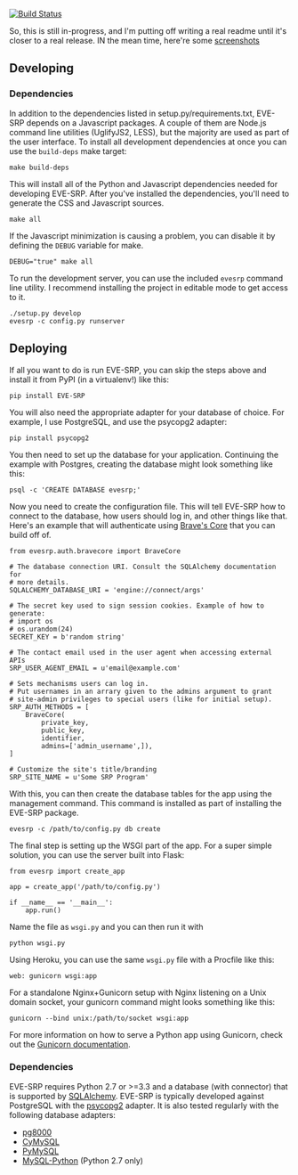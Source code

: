 [![Build Status](https://travis-ci.org/paxswill/evesrp.svg?branch=master)](https://travis-ci.org/paxswill/evesrp)

So, this is still in-progress, and I'm putting off writing a real readme until
it's closer to a real release. IN the mean time, here're some
[screenshots][screens]

[screens]: http://imgur.com/a/3IEQC


## Developing

### Dependencies

In addition to the dependencies listed in setup.py/requirements.txt, EVE-SRP
depends on a Javascript packages. A couple of them are Node.js command line
utilities (UglifyJS2, LESS), but the majority are used as part of the user
interface. To install all development dependencies at once you can use the
`build-deps` make target:

    make build-deps

This will install all of the Python and Javascript dependencies needed for
developing EVE-SRP.
After you've installed the dependencies, you'll need to generate the CSS and
Javascript sources.

    make all

If the Javascript minimization is causing a problem, you can disable it by
defining the `DEBUG` variable for make.

    DEBUG="true" make all

To run the development server, you can use the included `evesrp` command line
utility. I recommend installing the project in editable mode to get access to
it.

    ./setup.py develop
    evesrp -c config.py runserver

## Deploying

If all you want to do is run EVE-SRP, you can skip the steps above and install
it from PyPI (in a virtualenv!) like this:

    pip install EVE-SRP

You will also need the appropriate adapter for your database of choice. For
example, I use PostgreSQL, and use the psycopg2 adapter:

    pip install psycopg2

You then need to set up the database for your application. Continuing the
example with Postgres, creating the database might look something like this:

    psql -c 'CREATE DATABASE evesrp;'

Now you need to create the configuration file. This will tell EVE-SRP how to
connect to the database, how users should log in, and other things like that.
Here's an example that will authenticate using [Brave's Core][core] that you
can build off of.

    from evesrp.auth.bravecore import BraveCore
    
    # The database connection URI. Consult the SQLAlchemy documentation for
    # more details.
    SQLALCHEMY_DATABASE_URI = 'engine://connect/args'
    
    # The secret key used to sign session cookies. Example of how to generate:
    # import os
    # os.urandom(24)
    SECRET_KEY = b'random string'
    
    # The contact email used in the user agent when accessing external APIs
    SRP_USER_AGENT_EMAIL = u'email@example.com'
    
    # Sets mechanisms users can log in.
    # Put usernames in an arrary given to the admins argument to grant
    # site-admin privileges to special users (like for initial setup).
    SRP_AUTH_METHODS = [
        BraveCore(
            private_key,
            public_key,
            identifier,
            admins=['admin_username',]),
    ]
    
    # Customize the site's title/branding
    SRP_SITE_NAME = u'Some SRP Program'

With this, you can then create the database tables for the app using the
management command. This command is installed as part of installing the EVE-SRP
package.

    evesrp -c /path/to/config.py db create

The final step is setting up the WSGI part of the app. For a super simple
solution, you can use the server built into Flask:

    from evesrp import create_app
    
    app = create_app('/path/to/config.py')
    
    if __name__ == '__main__':
        app.run()

Name the file as `wsgi.py` and you can then run it with

    python wsgi.py

Using Heroku, you can use the same `wsgi.py` file with a Procfile
like this:

    web: gunicorn wsgi:app

For a standalone Nginx+Gunicorn setup with Nginx listening on a Unix domain
socket, your gunicorn command might looks something like this:

    gunicorn --bind unix:/path/to/socket wsgi:app

For more information on how to serve a Python app using Gunicorn, check out the
[Gunicorn documentation][gunicorn-docs].

### Dependencies

EVE-SRP requires Python 2.7 or >=3.3 and a database (with connector) that is
supported by [SQLAlchemy][sqla-db-support]. EVE-SRP is typically developed
against PostgreSQL with the [psycopg2][psycopg2] adapter. It is also tested
regularly with the following database adapters:

* [pg8000](https://pypi.python.org/pypi/pg8000/)
* [CyMySQL](https://pypi.python.org/pypi/cymysql)
* [PyMySQL](https://pypi.python.org/pypi/PyMySQL)
* [MySQL-Python](https://pypi.python.org/pypi/MySQL-python) (Python 2.7 only)

[core]: https://github.com/bravecollective/core
[gunicorn-docs]: http://docs.gunicorn.org/en/latest/index.html
[sqla-db-support]: http://docs.sqlalchemy.org/en/rel_0_9/core/engines.html#supported-databases
[psycopg2]:http://initd.org/psycopg/
